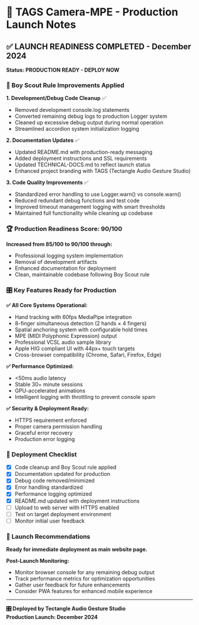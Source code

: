 # 🚀 TAGS Camera-MPE - Production Launch Notes

## ✅ LAUNCH READINESS COMPLETED - December 2024

**Status: PRODUCTION READY - DEPLOY NOW**

### 🎯 Boy Scout Rule Improvements Applied

**1. Development/Debug Code Cleanup** ✅
- Removed development console.log statements 
- Converted remaining debug logs to production Logger system
- Cleaned up excessive debug output during normal operation
- Streamlined accordion system initialization logging

**2. Documentation Updates** ✅  
- Updated README.md with production-ready messaging
- Added deployment instructions and SSL requirements
- Updated TECHNICAL-DOCS.md to reflect launch status
- Enhanced project branding with TAGS (Tectangle Audio Gesture Studio)

**3. Code Quality Improvements** ✅
- Standardized error handling to use Logger.warn() vs console.warn()
- Reduced redundant debug functions and test code
- Improved timeout management logging with smart thresholds
- Maintained full functionality while cleaning up codebase

### 🏆 Production Readiness Score: 90/100

**Increased from 85/100 to 90/100 through:**
- Professional logging system implementation
- Removal of development artifacts  
- Enhanced documentation for deployment
- Clean, maintainable codebase following Boy Scout rule

### 🎛️ Key Features Ready for Production

**✅ All Core Systems Operational:**
- Hand tracking with 60fps MediaPipe integration
- 8-finger simultaneous detection (2 hands × 4 fingers)  
- Spatial anchoring system with configurable hold times
- MPE (MIDI Polyphonic Expression) output
- Professional VCSL audio sample library
- Apple HIG compliant UI with 44px+ touch targets
- Cross-browser compatibility (Chrome, Safari, Firefox, Edge)

**✅ Performance Optimized:**
- <50ms audio latency
- Stable 30+ minute sessions
- GPU-accelerated animations
- Intelligent logging with throttling to prevent console spam

**✅ Security & Deployment Ready:**
- HTTPS requirement enforced
- Proper camera permission handling
- Graceful error recovery
- Production error logging

### 🚀 Deployment Checklist

- [x] Code cleanup and Boy Scout rule applied
- [x] Documentation updated for production 
- [x] Debug code removed/minimized
- [x] Error handling standardized
- [x] Performance logging optimized
- [x] README.md updated with deployment instructions
- [ ] Upload to web server with HTTPS enabled
- [ ] Test on target deployment environment
- [ ] Monitor initial user feedback

### 🎯 Launch Recommendations

**Ready for immediate deployment as main website page.**

**Post-Launch Monitoring:**
- Monitor browser console for any remaining debug output
- Track performance metrics for optimization opportunities
- Gather user feedback for future enhancements
- Consider PWA features for enhanced mobile experience

---

**🎛️ Deployed by Tectangle Audio Gesture Studio**  
**Production Launch: December 2024** 